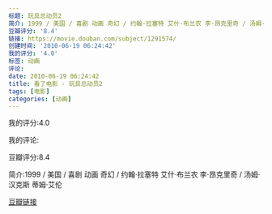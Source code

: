```yaml
---
标题: 玩具总动员2
简介: 1999 / 美国 / 喜剧 动画 奇幻 / 约翰·拉塞特 艾什·布兰农 李·昂克里奇 / 汤姆·汉克斯 蒂姆·艾伦
豆瓣评分: '8.4'
链接: https://movie.douban.com/subject/1291574/
创建时间: '2010-06-19 06:24:42'
我的评分: '4.0'
标签: 动画
评论:
date: 2010-06-19 06:24:42
title: 看了电影 - 玩具总动员2
tags: [电影]
categories: [动画]
---
```


我的评分:4.0

我的评论:

豆瓣评分:8.4

简介:1999 / 美国 / 喜剧 动画 奇幻 / 约翰·拉塞特 艾什·布兰农 李·昂克里奇 / 汤姆·汉克斯 蒂姆·艾伦

[豆瓣链接](https://movie.douban.com/subject/1291574/)

